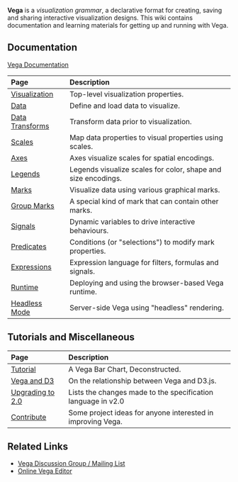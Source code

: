 __Vega__ is a _visualization grammar_, a declarative format for creating, saving and sharing interactive visualization designs. This wiki contains documentation and learning materials for getting up and running with Vega.

## Documentation

[Vega Documentation](wiki/Documentation)

| Page          | Description  |
| :------------ | :------------|
| [Visualization](Visualization) | Top-level visualization properties.|
| [Data](Data)                   | Define and load data to visualize.|
| [Data Transforms](Data-Transforms) | Transform data prior to visualization.|
| [Scales](Scales)               | Map data properties to visual properties using scales.|
| [Axes](Axes)                   | Axes visualize scales for spatial encodings.|
| [Legends](Legends)             | Legends visualize scales for color, shape and size encodings.|
| [Marks](Marks)                 | Visualize data using various graphical marks.|
| [Group Marks](Group-Marks)     | A special kind of mark that can contain other marks.|
| [Signals](Signals)             | Dynamic variables to drive interactive behaviours.|
| [Predicates](Predicates)       | Conditions (or "selections") to modify mark properties.|
| [Expressions](Expressions)     | Expression language for filters, formulas and signals.|
| [Runtime](Runtime)             | Deploying and using the browser-based Vega runtime.|
| [Headless Mode](Headless-Mode) | Server-side Vega using "headless" rendering.|


## Tutorials and Miscellaneous

| Page          | Description  |
| :------------ | :------------|
| [Tutorial](Tutorial)           | A Vega Bar Chart, Deconstructed.|
| [Vega and D3](Vega-and-D3)     | On the relationship between Vega and D3.js.|
| [Upgrading to 2.0](UpgradeTo2) | Lists the changes made to the specification language in v2.0|
| [Contribute](Contribute)       | Some project ideas for anyone interested in improving Vega.|


## Related Links

* [Vega Discussion Group / Mailing List](https://groups.google.com/forum/?fromgroups#!forum/vega-js)
* [Online Vega Editor](http://vega.github.io/vega-editor/)
